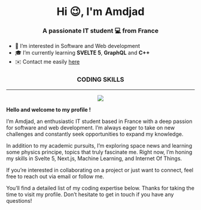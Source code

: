<h1 align="center">Hi 😉, I'm Amdjad</h1>
<h3 align="center">A passionate IT student 💻 from France</h3>

* 🚀 I’m interested in Software and Web development
* 🎓 I’m currently learning **SVELTE 5**, **GraphQL** and **C++**
* ✉️ Contact me easily <a href="mailto:amdjad.anrifou@gmail.com">here</a>

<h3 align="center">CODING SKILLS</h3>

---

<p align="center">
  <a href="https://skillicons.dev">
    <img src="https://skillicons.dev/icons?i=py,php,git,html,css,js,svelte,graphql,c,java,linux,mongodb,bash,nodejs,react"/>
  </a>
</p>

**Hello and welcome to my profile !**

I’m Amdjad, an enthusiastic IT student based in France with a deep passion for software and web development. I’m always eager to take on new challenges and constantly seek opportunities to expand my knowledge.

In addition to my academic pursuits, I’m exploring space news and learning some physics principe, topics that truly fascinate me. Right now, I’m honing my skills in Svelte 5, Next.js, Machine Learning, and Internet Of Things.

If you’re interested in collaborating on a project or just want to connect, feel free to reach out via email or follow me.

You’ll find a detailed list of my coding expertise below. Thanks for taking the time to visit my profile. Don’t hesitate to get in touch if you have any questions!
